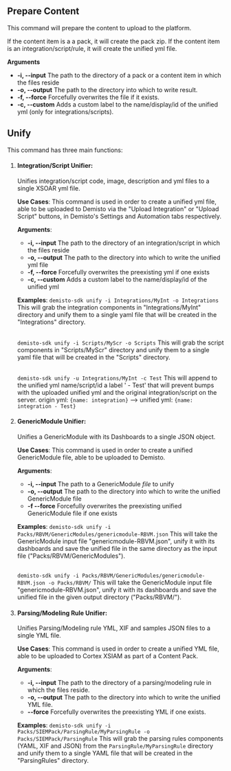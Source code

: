 ## Prepare Content

This command will prepare the content to upload to the platform.

If the content item is a a pack, it will create the pack zip.
If the content item is an integration/script/rule, it will create the unified yml file.

**Arguments**
* **-i, --input**
  The path to the directory of a pack or a content item in which the files reside
* **-o, --output**
  The path to the directory into which to write result.
* **-f, --force**
  Forcefully overwrites the file if it exists.
* **-c, --custom**
  Adds a custom label to the name/display/id of the unified yml (only for integrations/scripts).



## Unify

This command has three main functions:

1. #### Integration/Script Unifier:

    Unifies integration/script code, image, description and yml files to a single XSOAR yml file.

    **Use Cases**:
    This command is used in order to create a unified yml file, able to be uploaded to Demisto via the
    "Upload Integration" or "Upload Script" buttons, in Demisto's Settings and Automation tabs respectively.

    **Arguments**:
    * **-i, --input**
      The path to the directory of an integration/script in which the files reside
    * **-o, --output**
      The path to the directory into which to write the unified yml file
    * **-f, --force**
      Forcefully overwrites the preexisting yml if one exists
    * **-c, --custom**
      Adds a custom label to the name/display/id of the unified yml

    **Examples**:
    `demisto-sdk unify -i Integrations/MyInt -o Integrations`
    This will grab the integration components in "Integrations/MyInt" directory and unify them to a single yaml file
    that will be created in the "Integrations" directory.
    <br/><br/>

    `demisto-sdk unify -i Scripts/MyScr -o Scripts`
    This will grab the script components in "Scripts/MyScr" directory and unify them to a single yaml file
    that will be created in the "Scripts" directory.
    <br/><br/>

    `demisto-sdk unify -u Integrations/MyInt -c Test`
    This will append to the unified yml name/script/id a label ' - Test' that will prevent bumps
    with the uploaded unified yml and the original integration/script on the server.
    origin yml: `{name: integration}` --> unified yml: `{name: integration - Test}`

2. #### GenericModule Unifier:

   Unifies a GenericModule with its Dashboards to a single JSON object.

   **Use Cases**:
   This command is used in order to create a unified GenericModule file, able to be uploaded to Demisto.

   **Arguments**:
   * **-i, --input**
     The path to a GenericModule *file* to unify
   * **-o, --output**
     The path to the directory into which to write the unified GenericModule file
   * **-f --force**
     Forcefully overwrites the preexisting unified GenericModule file if one exists

   **Examples**:
   `demisto-sdk unify -i Packs/RBVM/GenericModules/genericmodule-RBVM.json`
   This will take the GenericModule input file "genericmodule-RBVM.json", unify it with its dashboards and save
   the unified file in the same directory as the input file ("Packs/RBVM/GenericModules").
   <br/><br/>

   `demisto-sdk unify -i Packs/RBVM/GenericModules/genericmodule-RBVM.json -o Packs/RBVM/`
   This will take the GenericModule input file "genericmodule-RBVM.json", unify it with its dashboards and save
   the unified file in the given output directory ("Packs/RBVM/").

3. #### Parsing/Modeling Rule Unifier:

    Unifies Parsing/Modeling rule YML, XIF and samples JSON files to a single YML file.

    **Use Cases**:
    This command is used in order to create a unified YML file, able to be uploaded to Cortex XSIAM as part of a Content Pack.

    **Arguments**:
    * **-i, --input**
      The path to the directory of a parsing/modeling rule in which the files reside.
    * **-o, --output**
      The path to the directory into which to write the unified YML file.
    * **--force**
      Forcefully overwrites the preexisting YML if one exists.

    **Examples**:
    `demisto-sdk unify -i Packs/SIEMPack/ParsingRule/MyParsingRule -o Packs/SIEMPack/ParsingRule`
    This will grab the parsing rules components (YAML, XIF and JSON) from the `ParsingRule/MyParsingRule` directory and unify them to a single YAML file that will be created in the "ParsingRules" directory.
